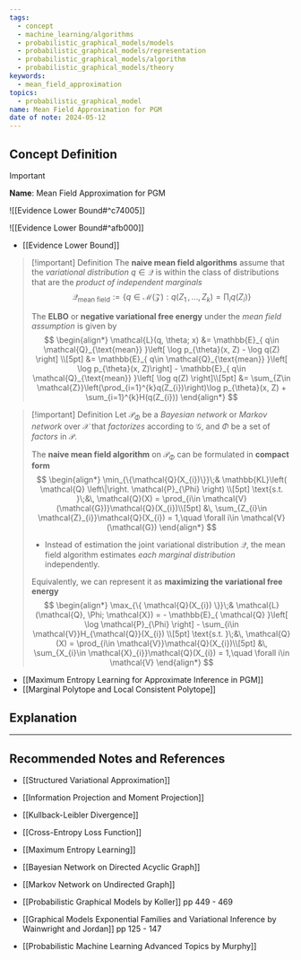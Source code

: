 ```yaml
---
tags:
  - concept
  - machine_learning/algorithms
  - probabilistic_graphical_models/models
  - probabilistic_graphical_models/representation
  - probabilistic_graphical_models/algorithm
  - probabilistic_graphical_models/theory
keywords:
  - mean_field_approximation
topics:
  - probabilistic_graphical_model
name: Mean Field Approximation for PGM
date of note: 2024-05-12
---
```


## Concept Definition

>[!important]
>**Name**: Mean Field Approximation for PGM

![[Evidence Lower Bound#^c74005]]

![[Evidence Lower Bound#^afb000]]

- [[Evidence Lower Bound]]

>[!important] Definition
>The **naive mean field algorithms** assume that the *variational distribution* $q\in \mathcal{Q}$ is within the class of distributions that are the *product of independent marginals*
>$$
>\mathcal{Q}_{\text{mean field}} := \left\{ q \in \mathcal{M}(\mathcal{Z}): q(Z_{1} \,{,}\ldots{,}\,Z_{k}) = \prod_{i} q(Z_{i}) \right\} 
>$$
>
>The **ELBO** or **negative variational free energy** under the *mean field assumption* is given by
>$$
>\begin{align*}
>\mathcal{L}(q, \theta; x) &= \mathbb{E}_{ q\in \mathcal{Q}_{\text{mean}} }\left[ \log p_{\theta}(x, Z) - \log q(Z) \right] \\[5pt]
>&= \mathbb{E}_{ q\in \mathcal{Q}_{\text{mean}} }\left[ \log p_{\theta}(x, Z)\right] - \mathbb{E}_{ q\in \mathcal{Q}_{\text{mean}} }\left[ \log q(Z) \right]\\[5pt]
>&= \sum_{Z\in \mathcal{Z}}\left(\prod_{i=1}^{k}q(Z_{i})\right)\log p_{\theta}(x, Z) + \sum_{i=1}^{k}H(q(Z_{i}))
>\end{align*}
>$$

>[!important] Definition
>Let $\mathcal{P}_{\Phi}$ be a *Bayesian network* or *Markov network* over $\mathcal{X}$ that *factorizes* according to $\mathcal{G}$, and $\Phi$ be a set of *factors* in $\mathcal{P}$.
>
>The **naive mean field algorithm** on $\mathcal{P}_{\Phi}$ can be formulated in **compact form**
>$$
>\begin{align*}
>  \min_{\{\mathcal{Q}(X_{i})\}}\;& \mathbb{KL}\left( \mathcal{Q} \left\|\right. \mathcal{P}_{\Phi} \right) \\[5pt]
>  \text{s.t. }\;&\, \mathcal{Q}(X) = \prod_{i\in \mathcal{V}(\mathcal{G})}\mathcal{Q}(X_{i})\\[5pt]
>  &\, \sum_{Z_{i}\in \mathcal{Z}_{i}}\mathcal{Q}(X_{i}) = 1,\quad \forall i\in \mathcal{V}(\mathcal{G})
>\end{align*}
>$$
>- Instead of estimation the joint variational distribution $\mathcal{Q}$, the mean field algorithm estimates *each marginal distribution* independently.
>  
>Equivalently, we can represent it as **maximizing the variational free energy**   
>$$
>\begin{align*}
>  \max_{\{ \mathcal{Q}(X_{i}) \}}\;& \mathcal{L}(\mathcal{Q}, \Phi; \mathcal{X}) = - \mathbb{E}_{ \mathcal{Q} }\left[  \log \mathcal{P}_{\Phi}  \right] - \sum_{i\in \mathcal{V}}H_{\mathcal{Q}}(X_{i}) \\[5pt]
>  \text{s.t. }\;&\, \mathcal{Q}(X) = \prod_{i\in \mathcal{V}}\mathcal{Q}(X_{i})\\[5pt]
>  &\, \sum_{X_{i}\in \mathcal{X}_{i}}\mathcal{Q}(X_{i}) = 1,\quad \forall i\in \mathcal{V}
>\end{align*}
>$$

- [[Maximum Entropy Learning for Approximate Inference in PGM]]
- [[Marginal Polytope and Local Consistent Polytope]]



## Explanation





-----------
##  Recommended Notes and References

- [[Structured Variational Approximation]]
- [[Information Projection and Moment Projection]]

- [[Kullback-Leibler Divergence]]
- [[Cross-Entropy Loss Function]]
- [[Maximum Entropy Learning]]

- [[Bayesian Network on Directed Acyclic Graph]]
- [[Markov Network on Undirected Graph]]


- [[Probabilistic Graphical Models by Koller]] pp 449 - 469
- [[Graphical Models Exponential Families and Variational Inference by Wainwright and Jordan]] pp 125 - 147
- [[Probabilistic Machine Learning Advanced Topics by Murphy]]
